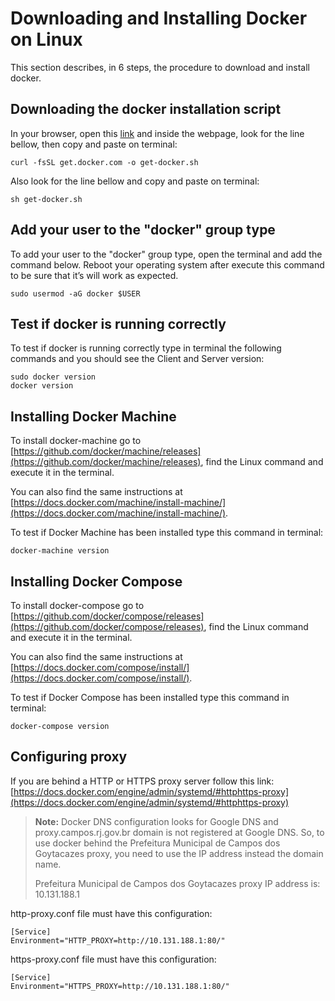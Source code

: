 # Downloading and Installing Docker on Linux

This section describes, in 6 steps, the procedure to download and install docker.

## Downloading the docker installation script 

In your browser, open this [link](https://get.docker.com/) and inside the webpage, look for the line bellow, then copy and paste on terminal:

```
curl -fsSL get.docker.com -o get-docker.sh
```

Also look for the line bellow and copy and paste on terminal:

```
sh get-docker.sh
```

## Add your user to the "docker" group type

To add your user to the "docker" group type, open the terminal and add the command below. Reboot your operating system after execute this command to be sure that it’s will work as expected.

```
sudo usermod -aG docker $USER
```

## Test if docker is running correctly

To test if docker is running correctly type in terminal the following commands and you should see the Client and Server version:

```
sudo docker version
docker version
```

## Installing Docker Machine

To install docker-machine go to [https://github.com/docker/machine/releases](https://github.com/docker/machine/releases), find the Linux command and execute it in the terminal.

You can also find the same instructions at [https://docs.docker.com/machine/install-machine/](https://docs.docker.com/machine/install-machine/).

To test if Docker Machine has been installed type this command in terminal:

```
docker-machine version
```

## Installing Docker Compose

To install docker-compose go to [https://github.com/docker/compose/releases](https://github.com/docker/compose/releases), find the Linux command and execute it in the terminal.

You can also find the same instructions at [https://docs.docker.com/compose/install/](https://docs.docker.com/compose/install/).

To test if Docker Compose has been installed type this command in terminal:

```
docker-compose version
```

## Configuring proxy

If you are behind a HTTP or HTTPS proxy server follow this link: [https://docs.docker.com/engine/admin/systemd/#httphttps-proxy](https://docs.docker.com/engine/admin/systemd/#httphttps-proxy)

> **Note:** 
Docker DNS configuration looks for Google DNS and proxy.campos.rj.gov.br domain is not registered at Google DNS. So, to use docker behind the Prefeitura Municipal de Campos dos Goytacazes proxy, you need to use the IP address instead the domain name.
>
>Prefeitura Municipal de Campos dos Goytacazes proxy IP address is: 10.131.188.1
>

http-proxy.conf file must have this configuration:

```
[Service]
Environment="HTTP_PROXY=http://10.131.188.1:80/"
```

https-proxy.conf file must have this configuration:

```
[Service]
Environment="HTTPS_PROXY=http://10.131.188.1:80/"
```